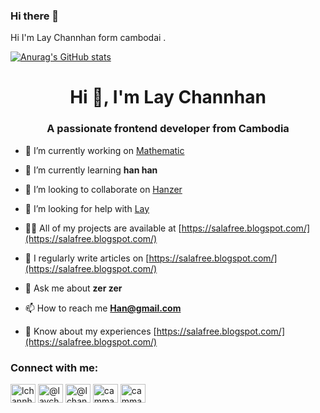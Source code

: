 ### Hi there 👋
Hi I'm Lay Channhan form cambodai .

[![Anurag's GitHub stats](https://github-readme-stats.vercel.app/api?username=lchannhan)](https://github.com/anuraghazra/github-readme-stats)


<h1 align="center">Hi 👋, I'm Lay Channhan</h1>
<h3 align="center">A passionate frontend developer from Cambodia</h3>

- 🔭 I’m currently working on [Mathematic](https://salafree.blogspot.com/)

- 🌱 I’m currently learning **han han**

- 👯 I’m looking to collaborate on [Hanzer](https://salafree.blogspot.com/)

- 🤝 I’m looking for help with [Lay](https://salafree.blogspot.com/)

- 👨‍💻 All of my projects are available at [https://salafree.blogspot.com/](https://salafree.blogspot.com/)

- 📝 I regularly write articles on [https://salafree.blogspot.com/](https://salafree.blogspot.com/)

- 💬 Ask me about **zer zer**

- 📫 How to reach me **Han@gmail.com**

- 📄 Know about my experiences [https://salafree.blogspot.com/](https://salafree.blogspot.com/)

<h3 align="left">Connect with me:</h3>
<p align="left">
<a href="https://twitter.com/lchannhan" target="blank"><img align="center" src="https://raw.githubusercontent.com/rahuldkjain/github-profile-readme-generator/master/src/images/icons/Social/twitter.svg" alt="lchannhan" height="30" width="40" /></a>
<a href="https://fb.com/@laychannhan" target="blank"><img align="center" src="https://raw.githubusercontent.com/rahuldkjain/github-profile-readme-generator/master/src/images/icons/Social/facebook.svg" alt="@laychannhan" height="30" width="40" /></a>
<a href="https://instagram.com/@lchannhan" target="blank"><img align="center" src="https://raw.githubusercontent.com/rahuldkjain/github-profile-readme-generator/master/src/images/icons/Social/instagram.svg" alt="@lchannhan" height="30" width="40" /></a>
<a href="https://www.youtube.com/c/cammath tips" target="blank"><img align="center" src="https://raw.githubusercontent.com/rahuldkjain/github-profile-readme-generator/master/src/images/icons/Social/youtube.svg" alt="cammath tips" height="30" width="40" /></a>
<a href="https://www.youtube.com/c/cammath tips" target="blank"><img align="center" src="https://raw.githubusercontent.com/rahuldkjain/github-profile-readme-generator/master/src/images/icons/Social/youtube.svg" alt="cammath tips" height="30" width="40" /></a>
</p>


